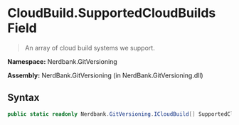 # CloudBuild.SupportedCloudBuilds Field
> An array of cloud build systems we support.

**Namespace:** Nerdbank.GitVersioning

**Assembly:** NerdBank.GitVersioning (in NerdBank.GitVersioning.dll)
## Syntax
~~~~csharp
public static readonly Nerdbank.GitVersioning.ICloudBuild[] SupportedCloudBuilds;
~~~~

